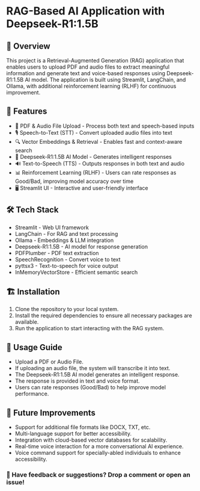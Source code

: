 # RAG-Based AI Application with Deepseek-R1:1.5B

## 🚀 Overview

This project is a Retrieval-Augmented Generation (RAG) application that enables users to upload PDF and audio files to extract meaningful information and generate text and voice-based responses using Deepseek-R1:1.5B AI model. The application is built using Streamlit, LangChain, and Ollama, with additional reinforcement learning (RLHF) for continuous improvement.

## 🎯 Features

- 📄 PDF & Audio File Upload - Process both text and speech-based inputs
- 🎙 Speech-to-Text (STT) - Convert uploaded audio files into text
- 🔍 Vector Embeddings & Retrieval - Enables fast and context-aware search
- 🤖 Deepseek-R1:1.5B AI Model - Generates intelligent responses
- 🔊 Text-to-Speech (TTS) - Outputs responses in both text and audio
- 📊 Reinforcement Learning (RLHF) - Users can rate responses as Good/Bad, improving model accuracy over time
- 🖥 Streamlit UI - Interactive and user-friendly interface

## 🛠️ Tech Stack

- Streamlit - Web UI framework
- LangChain - For RAG and text processing
- Ollama - Embeddings & LLM integration
- Deepseek-R1:1.5B - AI model for response generation
- PDFPlumber - PDF text extraction
- SpeechRecognition - Convert voice to text
- pyttsx3 - Text-to-speech for voice output
- InMemoryVectorStore - Efficient semantic search

## 🏗️ Installation

1. Clone the repository to your local system.
2. Install the required dependencies to ensure all necessary packages are available.
3. Run the application to start interacting with the RAG system.

## 📌 Usage Guide

- Upload a PDF or Audio File.
- If uploading an audio file, the system will transcribe it into text.
- The Deepseek-R1:1.5B AI model generates an intelligent response.
- The response is provided in text and voice format.
- Users can rate responses (Good/Bad) to help improve model performance.

## 🚀 Future Improvements

- Support for additional file formats like DOCX, TXT, etc.
- Multi-language support for better accessibility.
- Integration with cloud-based vector databases for scalability.
- Real-time voice interaction for a more conversational AI experience.
- Voice command support for specially-abled individuals to enhance accessibility.

### 📢 Have feedback or suggestions? Drop a comment or open an issue!


